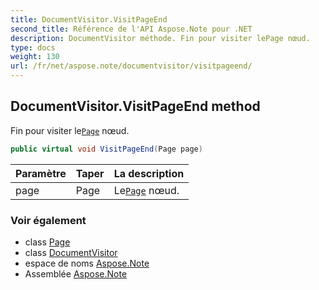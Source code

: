 ```yaml
---
title: DocumentVisitor.VisitPageEnd
second_title: Référence de l'API Aspose.Note pour .NET
description: DocumentVisitor méthode. Fin pour visiter lePage nœud.
type: docs
weight: 130
url: /fr/net/aspose.note/documentvisitor/visitpageend/
---
```

## DocumentVisitor.VisitPageEnd method

Fin pour visiter le[`Page`](../../page/) nœud.

```csharp
public virtual void VisitPageEnd(Page page)
```

| Paramètre | Taper | La description |
| --- | --- | --- |
| page | Page | Le[`Page`](../../page/) nœud. |

### Voir également

* class [Page](../../page/)
* class [DocumentVisitor](../)
* espace de noms [Aspose.Note](../../documentvisitor/)
* Assemblée [Aspose.Note](../../../)


